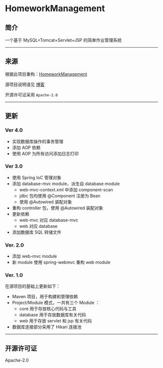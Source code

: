 # HomeworkManagement

## 简介

一个基于 MySQL+Tomcat+Servlet+JSP 的简单作业管理系统

---

## 来源

根据此项目重构：[HomeworkManagement](http://www.huaji.store:23333/summary/HomeworkManagement.git)

源项目说明请见 [博客](http://ry.huaji.store/2020/03/JavaEE-02/)

开源许可证采用 `Apache-2.0`

---

## 更新

### Ver 4.0

- 实现数据库操作的事务管理
- 添加 AOP 依赖
- 使用 AOP 为所有访问添加日志打印

### Ver 3.0

- 使用 Spring IoC 管理对象
- 添加 database-mvc module，派生自 database module
  - web-mvc-context.xml 中添加 component-scan
  - jdbc 包均使用 @Component 注册为 Bean
  - 使用 @Autowired 装配对象
- 重构 controller 包，使用 @Autowired 装配对象
- 更新依赖
  - web-mvc 对应 database-mvc
  - web 对应 database
- 添加数据库 SQL 转储文件

### Ver. 2.0

- 添加 web-mvc module
- 新 module 使用 spring-webmvc 重构 web module

### Ver. 1.0

在源项目的基础上更新如下：

- Maven 项目，用于构建和管理依赖
- Project/Module 模式，一共有三个 Module ：
  - core 用于存放核心代码与工具
  - database 用于存放数据库有关代码
  - web 用于存放 servlet 和 jsp 有关代码
- 数据库连接部分采用了 Hikari 连接池

---

## 开源许可证

Apache-2.0

